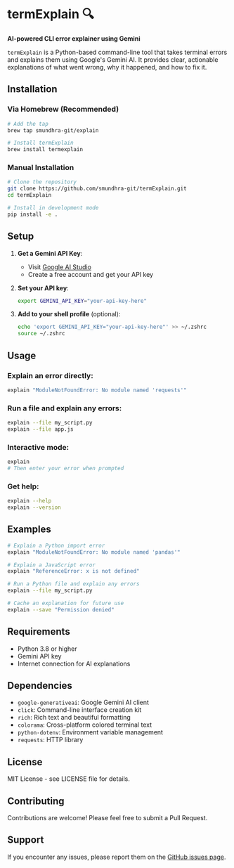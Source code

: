 # termExplain 🔍

**AI-powered CLI error explainer using Gemini**

`termExplain` is a Python-based command-line tool that takes terminal errors and explains them using Google's Gemini AI. It provides clear, actionable explanations of what went wrong, why it happened, and how to fix it.



## Installation

### Via Homebrew (Recommended)

```bash
# Add the tap
brew tap smundhra-git/explain

# Install termExplain
brew install termexplain
```

### Manual Installation

```bash
# Clone the repository
git clone https://github.com/smundhra-git/termExplain.git
cd termExplain

# Install in development mode
pip install -e .
```

## Setup

1. **Get a Gemini API Key**:
   - Visit [Google AI Studio](https://aistudio.google.com/)
   - Create a free account and get your API key

2. **Set your API key**:
   ```bash
   export GEMINI_API_KEY="your-api-key-here"
   ```

3. **Add to your shell profile** (optional):
   ```bash
   echo 'export GEMINI_API_KEY="your-api-key-here"' >> ~/.zshrc
   source ~/.zshrc
   ```

## Usage

### Explain an error directly:
```bash
explain "ModuleNotFoundError: No module named 'requests'"
```

### Run a file and explain any errors:
```bash
explain --file my_script.py
explain --file app.js
```

### Interactive mode:
```bash
explain
# Then enter your error when prompted
```

### Get help:
```bash
explain --help
explain --version
```

## Examples

```bash
# Explain a Python import error
explain "ModuleNotFoundError: No module named 'pandas'"

# Explain a JavaScript error
explain "ReferenceError: x is not defined"

# Run a Python file and explain any errors
explain --file my_script.py

# Cache an explanation for future use
explain --save "Permission denied"
```

## Requirements

- Python 3.8 or higher
- Gemini API key
- Internet connection for AI explanations

## Dependencies

- `google-generativeai`: Google Gemini AI client
- `click`: Command-line interface creation kit
- `rich`: Rich text and beautiful formatting
- `colorama`: Cross-platform colored terminal text
- `python-dotenv`: Environment variable management
- `requests`: HTTP library

## License

MIT License - see LICENSE file for details.

## Contributing

Contributions are welcome! Please feel free to submit a Pull Request.

## Support

If you encounter any issues, please report them on the [GitHub issues page](https://github.com/smundhra-git/termExplain/issues). 